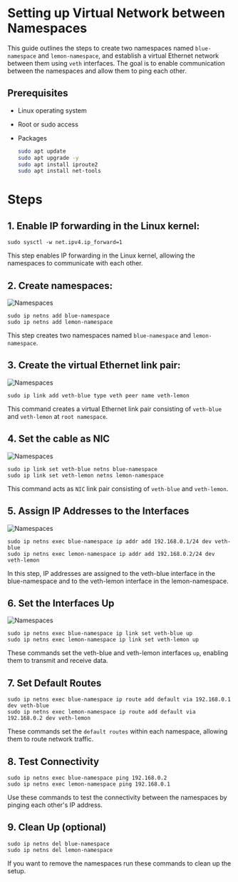 
# Setting up Virtual Network between Namespaces

This guide outlines the steps to create two namespaces named `blue-namespace` and `lemon-namespace`, and establish a virtual Ethernet network between them using `veth` interfaces. The goal is to enable communication between the namespaces and allow them to ping each other.

## Prerequisites

- Linux operating system
- Root or sudo access
- Packages

    ```bash
    sudo apt update
    sudo apt upgrade -y
    sudo apt install iproute2
    sudo apt install net-tools
    ```

# Steps

## 1. Enable IP forwarding in the Linux kernel:

   ```shell
   sudo sysctl -w net.ipv4.ip_forward=1
   ```
   This step enables IP forwarding in the Linux kernel, allowing the namespaces to communicate with each other.

## 2. Create namespaces:

![Namespaces](https://github.com/Raihan-009/Linux-Network-Namespaces/blob/dev/block-diagrams/namespaces.jpg)

   ```shell
   sudo ip netns add blue-namespace
   sudo ip netns add lemon-namespace
   ```
   This step creates two namespaces named `blue-namespace` and `lemon-namespace`.

## 3. Create the virtual Ethernet link pair:

![Namespaces](https://github.com/Raihan-009/Linux-Network-Namespaces/blob/dev/block-diagrams/veth-cable.jpg)

   ```shell
   sudo ip link add veth-blue type veth peer name veth-lemon
   ```
   This command creates a virtual Ethernet link pair consisting of `veth-blue` and `veth-lemon` at `root namespace`.

## 4. Set the cable as NIC

![Namespaces](https://github.com/Raihan-009/Linux-Network-Namespaces/blob/dev/block-diagrams/nic.jpg)

   ```shell
   sudo ip link set veth-blue netns blue-namespace
   sudo ip link set veth-lemon netns lemon-namespace
   ```
   This command acts as  `NIC` link pair consisting of `veth-blue` and `veth-lemon`. 

## 5. Assign IP Addresses to the Interfaces

![Namespaces](https://github.com/Raihan-009/Linux-Network-Namespaces/blob/dev/block-diagrams/assigned-ip.jpg)

   ```shell
   sudo ip netns exec blue-namespace ip addr add 192.168.0.1/24 dev veth-blue
   sudo ip netns exec lemon-namespace ip addr add 192.168.0.2/24 dev veth-lemon
   ```
   In this step, IP addresses are assigned to the veth-blue interface in the blue-namespace and to the veth-lemon interface in the lemon-namespace.

## 6. Set the Interfaces Up

![Namespaces](https://github.com/Raihan-009/Linux-Network-Namespaces/blob/dev/block-diagrams/up-state.jpg)

   ```shell
   sudo ip netns exec blue-namespace ip link set veth-blue up
   sudo ip netns exec lemon-namespace ip link set veth-lemon up
   ```
   These commands set the veth-blue and veth-lemon interfaces `up`, enabling them to transmit and receive data.

## 7. Set Default Routes

   ```shell
   sudo ip netns exec blue-namespace ip route add default via 192.168.0.1 dev veth-blue
   sudo ip netns exec lemon-namespace ip route add default via 192.168.0.2 dev veth-lemon
   ```
   These commands set the `default routes` within each namespace, allowing them to route network traffic.

## 8. Test Connectivity

   ```shell
   sudo ip netns exec blue-namespace ping 192.168.0.2
   sudo ip netns exec lemon-namespace ping 192.168.0.1
   ```
   Use these commands to test the connectivity between the namespaces by pinging each other's IP address.

## 9. Clean Up (optional)

   ```shell
   sudo ip netns del blue-namespace
   sudo ip netns del lemon-namespace
   ```
   If you want to remove the namespaces run these commands to clean up the setup.